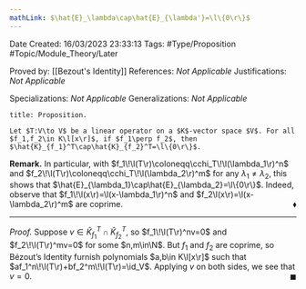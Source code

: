 ```yaml
---
mathLink: $\hat{E}_\lambda\cap\hat{E}_{\lambda'}=\l\{0\r\}$
---
```


<div class="topSpace"></div>

Date Created: 16/03/2023 23:33:13
Tags: #Type/Proposition #Topic/Module_Theory/Later

Proved by: [[Bezout's Identity]]
References: <i>Not Applicable</i>
Justifications: <i>Not Applicable</i>

Specializations: <i>Not Applicable</i>
Generalizations: <i>Not Applicable</i>

``` ad-Proposition
title: Proposition.

Let $T:V\to V$ be a linear operator on a $K$-vector space $V$. For all $f_1,f_2\in K\l[x\r]$, if $f_1\perp f_2$, then $\hat{K}_{f_1}^T\cap\hat{K}_{f_2}^T=\l\{0\r\}$.

```

<b>Remark.</b> In particular, with $f_1\!\l(T\r)\coloneqq\cchi_T\!\l(\lambda_1\r)^n$ and $f_2\!\l(T\r)\coloneqq\cchi_T\!\l(\lambda_2\r)^m$ for any $\lambda_1\neq\lambda_2$, this shows that $\hat{E}_{\lambda_1}\cap\hat{E}_{\lambda_2}=\l\{0\r\}$. Indeed, observe that $f_1\!\l(x\r)=\l(x-\lambda_1\r)^n$ and $f_2\l(x\r)=\l(x-\lambda_2\r)^m$ are coprime.<span style="float:right;">$\blacklozenge$</span>

---

<i>Proof.</i> Suppose $v\in\hat{K}_{f_1}^T\cap\hat{K}_{f_2}^T$, so $f_1\!\l(T\r)^nv=0$ and $f_2\!\l(T\r)^mv=0$ for some $n,m\in\N$. But $f_1$ and $f_2$ are coprime, so Bézout’s Identity furnish polynomials $a,b\in K\l[x\r]$ such that $af_1^n\!\l(T\r)+bf_2^m\!\l(T\r)=\id_V$. Applying $v$ on both sides, we see that $v=0$.<span style="float:right;">$\blacksquare$</span>
